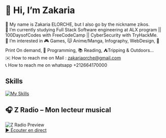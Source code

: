 # 💫 Hi, I’m Zakaria

👋 My name is Zakaria ELORCHE, but I also go by the nickname zikos.<br>
🌱 I’m currently studying Full Stack Software engineering at ALX program || 100DaysofCodes with FreeCodeCamp || CyberSecurity with TryHackMe.<br>
👀 I’m interested in 🎮 Games, 😽 Anime/Manga, Infography, WebDesign, 👕 Print On demand, 💾 Programming, 📚 Reading, ⛺Tripping & Outdoors...<br>
✉️ How to reach me on Mail : zakariaorche@gmail.com<br>
📞 How to reach me on whatsapp +212664170000<br>

## Skills

[![My Skills](https://skillicons.dev/icons?i=ae,ai,androidstudio,apple,azure,bash,bootstrap,bots,c,codepen,c,cs,cpp,codepen,css,debian,devto,discord,docker,emacs,figma,firebase,git,github,githubactions,grafana,heroku,html,htmx,instagram,js,kali,linux,mysql,nodejs,npm,php,postman,powershell,ps,py,r,raspberrypi,react,redhat,sublime,ts,ubuntu,vim,visualstudio,vscode,windows,wordpress&theme=light)](https://skillicons.dev)

## 🎧 Z Radio – Mon lecteur musical

![Z Radio Preview](./radio_preview.png)  
[▶️ Écouter en direct](https://zradio.ddns.net:8443/stream)
